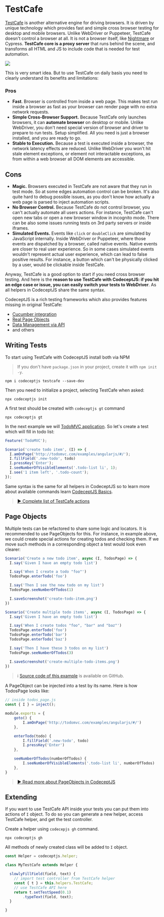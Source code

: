 # TestCafe

[TestCafe](https://devexpress.github.io/testcafe/) is another alternative engine for driving browsers. It is driven by unique technology which provides fast and simple cross browser testing for desktop and mobile browsers. Unlike WebDriver or Puppeteer, TestCafe doesn't control a browser at all. It is not a browser itself, like [Nightmare](https://codecept.io/nightmare) or Cypress. **TestCafe core is a proxy server** that runs behind the scene, and transforms all HTML and JS to include code that is needed for test automation.

![](/img/testcafe.png)

This is very smart idea. But to use TestCafe on daily basis you need to clearly understand its benefits and limitations:

### Pros

* **Fast**. Browser is controlled from inside a web page. This makes test run inside a browser as fast as your browser can render page with no extra network requests.
* **Simple Cross-Browser Support.** Because TestCafe only launches browsers, it can **automate browser** on desktop or mobile. Unlike WebDriver, you don't need special version of browser and driver to prepare to run tests. Setup simplified. All you need is just a browser installed, and you are ready to go.
* **Stable to Execution.** Because a test is executed inside a browser, the network latency effects are reduced. Unlike WebDriver you won't hit stale element exceptions, or element not interactable exceptions, as from within a web browser all DOM elements are accessible.

## Cons

* **Magic.** Browsers executed in TestCafe are not aware that they run in test mode. So at some edges automation control can be broken. It's also quite hard to debug possible issues, as you don't know how actually a web page is parsed to inject automation scripts.
* **No Browser Control.** Because TestCafe do not control browser, you can't actually automate all users actions. For instance, TestCafe can't open new tabs or open a new browser window in incognito mode. There can be also some issues running tests on 3rd party servers or inside iframes.
* **Simulated Events.** Events like `click` or `doubleClick` are simulated by JavaScript internally. Inside WebDriver or Puppeteer, where those events are dispatched by a browser, called native events. Native events are closer to real user experience. So in some cases simulated events wouldn't represent actual user experience, which can lead to false positive results. For instance, a button which can't be physically clicked by a user, would be clickable inside TestCafe.

Anyway, TestCafe is a good option to start if you need cross browser testing. And here is the **reason to use TestCafe with CodeceptJS: if you hit an edge case or issue, you can easily switch your tests to WebDriver**. As all helpers in CodeceptJS share the same syntax.

CodeceptJS is a rich testing frameworks which also provides features missing in original TestCafe:

* [Cucumber integration](https://codecept.io/bdd)
* [Real Page Objects](https://codecept.io/pageobjects)
* [Data Management via API](https://codecept.io/data)
* and others

## Writing Tests

To start using TestCafe with CodeceptJS install both via NPM

> If you don't have `package.json` in your project, create it with `npm init -y`.

```
npm i codeceptjs testcafe --save-dev
```

Then you need to initialize a project, selecting TestCafe when asked:

```
npx codeceptjs init
```

A first test should be created with `codeceptjs gt` command

```
npx codeceptjs gt
```

In the next example we will [TodoMVC application](http://todomvc.com/examples/angularjs/#/). So let's create a test which will fill in todo list:

```js
Feature('TodoMVC');

Scenario('create todo item', (I) => {
  I.amOnPage('http://todomvc.com/examples/angularjs/#/');
  I.fillField('.new-todo', todo)
  I.pressKey('Enter');
  I.seeNumberOfVisibleElements('.todo-list li', 1);
  I.see('1 item left', '.todo-count');
});
```

Same syntax is the same for all helpers in CodeceptJS so to learn more about available commands learn [CodeceptJS Basics](https://codecept.io/basics).

> [▶ Complete list of TestCafe actions](https://codecept.io/helpers/TestCafe)

## Page Objects

Multiple tests can be refactored to share some logic and locators. It is recommended to use PageObjects for this. For instance, in example above, we could create special actions for creating todos and checking them. If we move such methods in a corresponding object a test would look even clearer:

```js
Scenario('Create a new todo item', async (I, TodosPage) => {
  I.say('Given I have an empty todo list')

  I.say('When I create a todo "foo"')
  TodosPage.enterTodo('foo')

  I.say('Then I see the new todo on my list')
  TodosPage.seeNumberOfTodos(1)

  I.saveScreenshot('create-todo-item.png')
})

Scenario('Create multiple todo items', async (I, TodosPage) => {
  I.say('Given I have an empty todo list')

  I.say('When I create todos "foo", "bar" and "baz"')
  TodosPage.enterTodo('foo')
  TodosPage.enterTodo('bar')
  TodosPage.enterTodo('baz')

  I.say('Then I have these 3 todos on my list')
  TodosPage.seeNumberOfTodos(3)

  I.saveScreenshot('create-multiple-todo-items.png')
})
```

> ℹ [Source code of this example](https://github.com/hubidu/codeceptjs-testcafe-todomvc) is available on GitHub.

A PageObject can be injected into a test by its name. Here is how TodosPage looks like:

```js
// inside todos_page.js
const { I } = inject();

module.exports = {
    goto() {
        I.amOnPage('http://todomvc.com/examples/angularjs/#/')
    },

    enterTodo(todo) {
        I.fillField('.new-todo', todo)
        I.pressKey('Enter')
    },

    seeNumberOfTodos(numberOfTodos) {
        I.seeNumberOfVisibleElements('.todo-list li', numberOfTodos)
    },
}
```

> [▶ Read more about PageObjects in CodeceptJS](https://codecept.io/pageobjects)

## Extending

If you want to use TestCafe API inside your tests you can put them into actions of `I` object. To do so you can generate a new helper, access TestCafe helper, and get the test controller.

Create a helper using `codecepjs gh` command.

```
npx codeceptjs gh
```

All methods of newly created class will be added to `I` object.

```js
const Helper = codeceptjs.helper;

class MyTestCafe extends Helper {

  slowlyFillField(field, text) {
    // import test controller from TestCafe helper
    const { t } = this.helpers.TestCafe;
    // use TestCafe API here
    return t.setTestSpeed(0.1)
        .typeText(field, text);
  }

}
```

